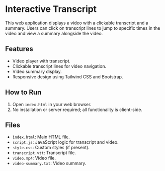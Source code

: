 # Interactive Transcript

This web application displays a video with a clickable transcript and a summary. Users can click on transcript lines to jump to specific times in the video and view a summary alongside the video.

## Features
- Video player with transcript.
- Clickable transcript lines for video navigation.
- Video summary display.
- Responsive design using Tailwind CSS and Bootstrap.

## How to Run
1. Open `index.html` in your web browser.
2. No installation or server required; all functionality is client-side.

## Files
- `index.html`: Main HTML file.
- `script.js`: JavaScript logic for transcript and video.
- `style.css`: Custom styles (if present).
- `transcript.vtt`: Transcript file.
- `video.mp4`: Video file.
- `video-summary.txt`: Video summary.
